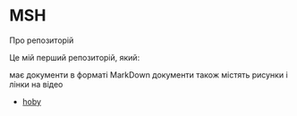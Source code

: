 # MSH
Про репозиторій 

Це мій перший репозиторій, який: 

має документи в форматі MarkDown 
документи також містять рисунки і лінки на відео
- [hoby](hoby.md)
